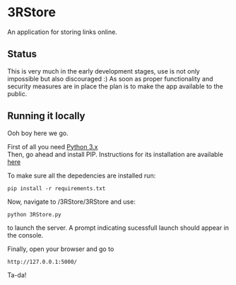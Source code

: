# 3RStore
An application for storing links online.

## Status
This is very much in the early development stages, use is not only impossible but also discouraged :)
As soon as proper functionality and security measures are in place the plan is to make the app available to the public.

## Running it locally
Ooh boy here we go.

First of all you need [Python 3.x](https://www.python.org/downloads/)  
Then, go ahead and install PIP. Instructions for its installation are available [here](https://pip.pypa.io/en/stable/installing/)

To make sure all the depedencies are installed run:

    pip install -r requirements.txt

Now, navigate to /3RStore/3RStore and use: 

    python 3RStore.py
to launch the server. A prompt indicating sucessfull launch should appear in the console.

Finally, open your browser and go to 

    http://127.0.0.1:5000/

Ta-da!
